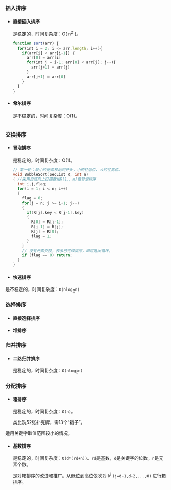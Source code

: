 ### 插入排序
* #### 直接插入排序
  是稳定的，时间复杂度：O( n<sup>2</sup> )。
  ```js
  function sort(arr) {
    for(int i = 2; i <= arr.length; i++){
      if(arr[i] < arr[i-1]) {
        arr[0] = arr[i]
        for(int j = i-1; arr[0] < arr[j]; j--){
          arr[j+1] = arr[j]
        }
        arr[j+1] = arr[0]
      }
    }
  }
  ```
* #### 希尔排序
  是不稳定的，时间复杂度：O(1)。
  ```js
  ```

### 交换排序
* #### 冒泡排序
  是稳定的，时间复杂度：O(1)。
  ```cpp
  // 第一轮：最小的元素移动到开头，小的往低位，大的往高位。
  void BobbleSort(SeqList R, int n)
  { //采用自底向上扫描数组R[1．．n]做冒泡排序
    int i,j,flag;
    for(i = 1; i < n; i++)
    {
      flag = 0;
      for(j = n; j >= i+1; j--)
      {
        if(R[j].key < R[j-1].key)
        {
          R[0] = R[j-1];
          R[j-1] = R[j];
          R[j] = R[0];
          flag = 1;
        }
      }
      // 没有元素交换，表示已完成排序，即可退出循环。
      if (flag == 0) return;
    }
  }
  ```
* #### 快速排序
是不稳定的，时间复杂度：`O(nlog`<sub>2</sub>`n)`

### 选择排序
* #### 直接选择排序
* #### 堆排序

### 归并排序
* #### 二路归并排序
  是稳定的，时间复杂度：`O(nlog`<sub>2</sub>`n)`


### 分配排序
* #### 箱排序
  是稳定的，时间复杂度：`O(n)`。

  类比洗52张扑克牌，需13个“箱子”。

适用关键字取值范围较小的情况。
* #### 基数排序
  是稳定的，时间复杂度：`O(d*(rd+n))`。`rd`是基数，`d`是关键字的位数，`n`是元素个数。

  是对箱排序的改进和推广。从低位到高位依次对 `k`<sup>j</sup> `(j=d-1,d-2,...,0)` 进行箱排序。
